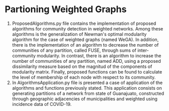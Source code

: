 # Partioning Weighted Graphs
1. ProposedAlgorithms.py file contains the implementation of proposed algorithms for community detection in weighted networks. 
Among these algorithms is the generalization of Newman's optimal modularity algorithm for the case of weighted graphs (named WeGA).
In addition, there is the implementation of an algorithm to decrease the number of communities of any partition, called FUSE,
through sums of inter-community modularity. In contrast, there is an algorithm to increase the number of communities of any partition, named ADD,
using a proposed dissimilarity measure based on the magnitud of the components of modularity matrix.
Finally, proposed functions can be found to calculate the level of membership of each node with respect to its community.
2. In AlgorithmsApplication.py file is presented a case of application of the algorithms and functions previously stated. This application
consists on generating partitions of a network from state of Guanajuato, constructed through geographic adjacencies of
municipalities and weighted using incidence data of COVID-19.

